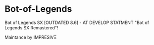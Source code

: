 # Bot-of-Legends
Bot of Legends SX [OUTDATED 8.6] - AT DEVELOP STATMENT "Bot of Legends SX Remastered"! 

Maintance by IMPRESIVΞ
